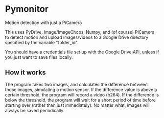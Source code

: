 # Pymonitor
Motion detection with just a PiCamera

This uses PyDrive, Image/ImageChops, Numpy, and (of course) PiCamera to detect motion and upload images/videos to a Google Drive directory specified by the variable "folder_id".

You should have a credentials file set up with the Google Drive API, unless if you just want to save files locally.

## How it works
The program takes two images, and calculates the difference between those images, simulating a motion sensor. If the difference value is above a certain threshold, the program will record a video (h264). If the difference is below the threshold, the program will wait for a short period of time before starting over (rather than just immediately). No matter what, images will always be saved periodically.

